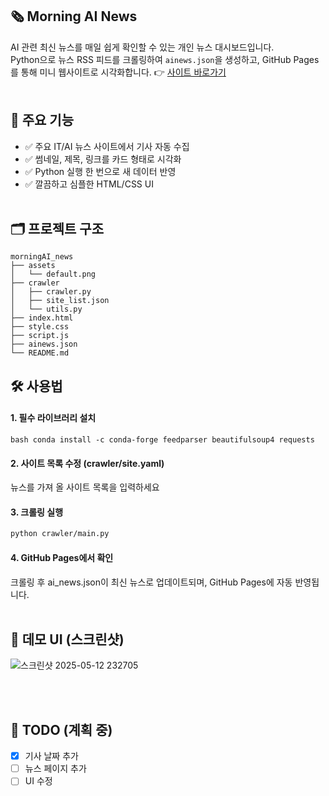 ## 🗞️ Morning AI News
AI 관련 최신 뉴스를 매일 쉽게 확인할 수 있는 개인 뉴스 대시보드입니다.  
Python으로 뉴스 RSS 피드를 크롤링하여 `ainews.json`을 생성하고, GitHub Pages를 통해 미니 웹사이트로 시각화합니다.
👉 [사이트 바로가기](https://skayeri.github.io/morningAI_news/)<br><br>

## 🧠 주요 기능
- ✅ 주요 IT/AI 뉴스 사이트에서 기사 자동 수집
- ✅ 썸네일, 제목, 링크를 카드 형태로 시각화
- ✅ Python 실행 한 번으로 새 데이터 반영
- ✅ 깔끔하고 심플한 HTML/CSS UI
<br><br>

## 🗂️ 프로젝트 구조
```
morningAI_news
├── assets
│   └── default.png
├── crawler
│   ├── crawler.py
│   ├── site_list.json
│   └── utils.py
├── index.html
├── style.css
├── script.js
├── ainews.json
└── README.md
```

## 🛠️ 사용법

#### 1. 필수 라이브러리 설치

```bash conda install -c conda-forge feedparser beautifulsoup4 requests```

#### 2. 사이트 목록 수정 (crawler/site.yaml)

뉴스를 가져 올 사이트 목록을 입력하세요

#### 3. 크롤링 실행
```bash
python crawler/main.py
```

#### 4. GitHub Pages에서 확인
크롤링 후 ai_news.json이 최신 뉴스로 업데이트되며,
GitHub Pages에 자동 반영됩니다.
<br><br>
## 🎨 데모 UI (스크린샷)

![스크린샷 2025-05-12 232705](https://github.com/user-attachments/assets/3e58b553-de05-489b-9d1e-7d9b0ef3ed9c)

<br><br>
## 📌 TODO (계획 중)
- [x] 기사 날짜 추가
- [ ] 뉴스 페이지 추가
- [ ] UI 수정
